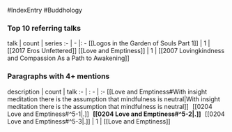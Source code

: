 #IndexEntry #Buddhology

### Top 10 referring talks
talk | count | series
:- | - |: -
[[Logos in the Garden of Souls Part 1]] | 1 | [[2017 Eros Unfettered]]
[[Love and Emptiness]] | 1 | [[2007 Lovingkindness and Compassion As a Path to Awakening]]

### Paragraphs with 4+ mentions
description | count | talk
:- | : - | :-
[[Love and Emptiness#With insight meditation there is the assumption that mindfulness is neutral\|With insight meditation there is the assumption that mindfulness is neutral]] &nbsp;&nbsp;[[0204 Love and Emptiness#^5-1\|.]] &nbsp; **[[0204 Love and Emptiness#^5-2\|.]]** &nbsp; [[0204 Love and Emptiness#^5-3\|.]] | 1 | [[Love and Emptiness]]

